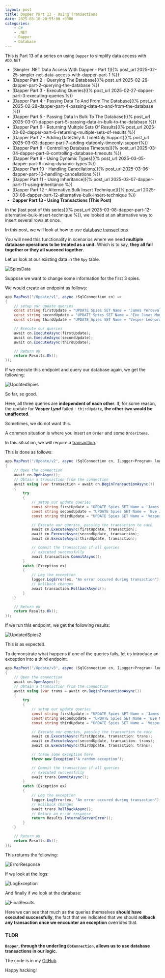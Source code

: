 ```yaml
---
layout: post
title: Dapper Part 13 - Using Transactions
date: 2025-03-10 20:55:00 +0300
categories:
    - C#
    - .NET
    - Dapper
    - Database
---
```


This is Part 13 of a series on using `Dapper` to simplify data access with `ADO.NET`

* [Simpler .NET Data Access With Dapper - Part 1]({% post_url 2025-02-25-simpler-net-data-access-with-dapper-part-1 %})
* [Dapper Part 2 - Querying The Database]({% post_url 2025-02-26-dapper-part-2-querying-the-database %})
* [Dapper Part 3 - Executing Queries]({% post_url 2025-02-27-dapper-part-3-executing-queries %})
* [Dapper Part 4 - Passing Data To And From The Database]({% post_url 2025-02-28-dapper-part-4-passing-data-to-and-from-the-database %})
* [Dapper Part 5 - Passing Data In Bulk To The Database]({% post_url 2025-03-01-dapper-part-5-passing-data-in-bulk-to-the-database %})
* [Dapper Part 6 - Returning Multiple Sets Of Results]({% post_url 2025-03-02-dapper-part-6-returning-multiple-sets-of-results %})
* [Dapper Part 7 - Adding DateOnly & TimeOnly Support]({% post_url 2025-03-03-dapper-part-7-adding-dateonly-timeonly-support%})
* [Dapper Part 8 - Controlling Database Timeouts]({% post_url 2025-03-04-dapper-part-8-controlling-database-timeouts %})
* [Dapper Part 9 - Using Dynamic Types]({% post_url 2025-03-05-dapper-part-9-using-dynamic-types %})
* [Dapper Part 10 - Handling Cancellations]({% post_url 2025-03-06-dapper-part-10-handling-cancellations %})
* [Dapper Part 11 - Using Inheritance]({% post_url 2025-03-07-dapper-part-11-using-inheritance %})
* [Dapper Part 12 - Alternative Bulk Insert Technique]({% post_url 2025-03-08-dapper-part-12-alternative-bulk-insert-technique %})
* **Dapper Part 13 - Using Transactions (This Post)**

In the [last post of this series]({% post_url 2025-03-08-dapper-part-12-alternative-bulk-insert-technique %}), we looked at an alternative way to insert several rows at once.

In this post, we will look at how to use [database transactions](https://www.geeksforgeeks.org/transaction-in-dbms/).

You will need this functionality in scenarios where we need **multiple database operations to be treated as a unit.** Which is to say, **they all fail together or they all succeed together**.

Let us look at our existing data in the `Spy` table.

![SpiesData](../images/2025/03/SpiesData.png)

Suppose we want to change some information for the first 3 spies.

We would create an endpoint as follows:

```c#
app.MapPost("/Update/v1", async (SqlConnection cn) =>
{
    // setup our update queries
    const string firstUpdate = "UPDATE Spies SET Name = 'James Perceval Bond' WHERE SpyID = 1";
    const string secondUpdate = "UPDATE Spies SET Name = 'Eve Janet MoneyPenny' WHERE SpyID = 2";
    const string thirdUpdate = "UPDATE Spies SET Name = 'Vesper Leonora Lynd' WHERE SpyID = 3";

    // Execute our queries
    await cn.ExecuteAsync(firstUpdate);
    await cn.ExecuteAsync(secondUpdate);
    await cn.ExecuteAsync(thirdUpdate);

    // Return ok
    return Results.Ok();
});
```

If we execute this endpoint and query our database again, we get the following:

![UpdatedSpies](../images/2025/03/UpdatedSpies.png)

So far, so good.

Here, all three queries are **independent of each other**. If, for some reason, the update for ***Vesper Lynd*** failed - `thirdUpdate`, **the other two would be unaffected**.

Sometimes, we do not want this. 

A common situation is where you insert an `Order` and some `OrderItems`.

In this situation, we will require a [transaction](https://learn.microsoft.com/en-us/dotnet/api/microsoft.data.sqlclient.sqltransaction?view=sqlclient-dotnet-standard-5.2).

This is done as follows:

```c#
app.MapPost("/Update/v2", async (SqlConnection cn, ILogger<Program> logger) =>
{
    // Open the connection
    await cn.OpenAsync();
    // Obtain a transaction from the connection
    await using (var transaction = await cn.BeginTransactionAsync())
    {
        try
        {
            // setup our update queries
            const string firstUpdate = "UPDATE Spies SET Name = 'James Michael Bond' WHERE SpyID = 1";
            const string secondUpdate = "UPDATE Spies SET Name = 'Eve Jean MoneyPenny' WHERE SpyID = 2";
            const string thirdUpdate = "UPDATE Spies SET Name = 'Vesper Madison Lynd' WHERE SpyID = 3";

            // Execute our queries, passing the transaction to each
            await cn.ExecuteAsync(firstUpdate, transaction);
            await cn.ExecuteAsync(secondUpdate, transaction);
            await cn.ExecuteAsync(thirdUpdate, transaction);

            // Commit the transaction if all queries
            // executed successfully
            await transaction.CommitAsync();
        }
        catch (Exception ex)
        {
            // Log the exception
            logger.LogError(ex, "An error occured during transaction");
            // Rollback changes
            await transaction.RollbackAsync();
        }
    }

    // Return ok
    return Results.Ok();
});
```

If we run this endpoint, we get the following results:

![UpdatedSpies2](../images/2025/03/UpdatedSpies2.png)

This is as expected.

To demonstrate what happens if one of the queries fails, let us introduce an exception into a third endpoint.

```c#
app.MapPost("/Update/v3", async (SqlConnection cn, ILogger<Program> logger) =>
{
    // Open the connection
    await cn.OpenAsync();
    // Obtain a transaction from the connection
    await using (var trans = await cn.BeginTransactionAsync())
    {
        try
        {
            // setup our update queries
            const string firstUpdate = "UPDATE Spies SET Name = 'James Bond' WHERE SpyID = 1";
            const string secondUpdate = "UPDATE Spies SET Name = 'Eve MoneyPenny' WHERE SpyID = 2";
            const string thirdUpdate = "UPDATE Spies SET Name = 'Vesper Lynd' WHERE SpyID = 3";

            // Execute our queries, passing the transaction to each
            await cn.ExecuteAsync(firstUpdate, transaction: trans);
            await cn.ExecuteAsync(secondUpdate, transaction: trans);
            await cn.ExecuteAsync(thirdUpdate, transaction: trans);

            // throw some exception here
            throw new Exception("A random exception");

            // Commit the transaction if all queries
            // executed successfully
            await trans.CommitAsync();
        }
        catch (Exception ex)
        {
            // Log the exception
            logger.LogError(ex, "An error occured during transaction");
            // Rollback changes
            await trans.RollbackAsync();
            // Return an error response
            return Results.InternalServerError();
        }
    }

    // Return ok
    return Results.Ok();
});
```

This returns the following:

![ErrorResponse](../images/2025/03/ErrorResponse.png)

If we look at the logs:

![LogException](../images/2025/03/LogException.png)

And finally if we look at the database:

![FinalResults](../images/2025/03/FinalResults.png)

Here we can see that much as the queries themselves **should have executed successfully**, the fact that we indicated that we should **rollback any transaction once we encounter an exception** overrides that.

### TLDR

**`Dapper`, through the underling `DbConnection`, allows us to use database transactions in our logic.**

The code is in my [GitHub](https://github.com/conradakunga/BlogCode/tree/master/2025-03-10%20-%20Dapper%20Part%2013).

Happy hacking!

